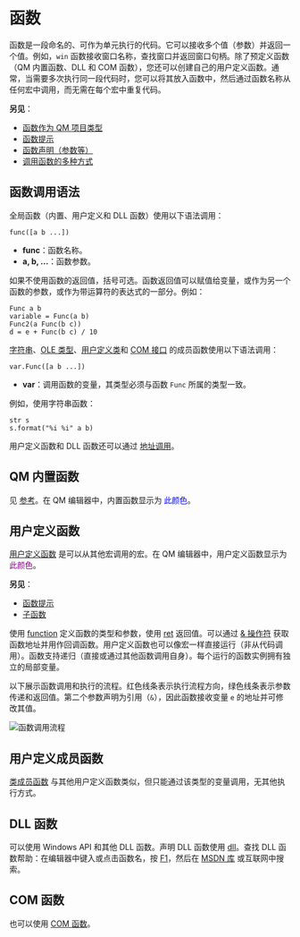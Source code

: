 # 函数

函数是一段命名的、可作为单元执行的代码。它可以接收多个值（参数）并返回一个值。例如，`win` 函数接收窗口名称，查找窗口并返回窗口句柄。除了预定义函数（QM 内置函数、DLL 和 COM 函数），您还可以创建自己的用户定义函数。通常，当需要多次执行同一段代码时，您可以将其放入函数中，然后通过函数名称从任何宏中调用，而无需在每个宏中重复代码。

**另见**：
- [函数作为 QM 项目类型](IDH_FUNCTION.md)
- [函数提示](IDH_FUNCTIONTIPS.md)
- [函数声明（参数等）](IDP_FUNCTION.md)
- [调用函数的多种方式](IDP_FUNCTIONCALL.md)

## 函数调用语法

全局函数（内置、用户定义和 DLL 函数）使用以下语法调用：

```qm
func([a b ...])
```

- **func**：函数名称。
- **a, b, ...**：函数参数。

如果不使用函数的返回值，括号可选。函数返回值可以赋值给变量，或作为另一个函数的参数，或作为带运算符的表达式的一部分。例如：

```qm
Func a b
variable = Func(a b)
Func2(a Func(b c))
d = e + Func(b c) / 10
```

[字符串](IDH_STRINGS.md)、[OLE 类型](IDP_OLETYPES.md)、[用户定义类](IDP_CLASSES.md)和 [COM 接口](IDP_COM_CALL.md) 的成员函数使用以下语法调用：

```qm
var.Func([a b ...])
```

- **var**：调用函数的变量，其类型必须与函数 `Func` 所属的类型一致。

例如，使用字符串函数：

```qm
str s
s.format("%i %i" a b)
```

用户定义函数和 DLL 函数还可以通过 [地址调用](IDP_CALL.md)。

## QM 内置函数

见 [参考](IDH_REFERENCE.md)。在 QM 编辑器中，内置函数显示为 <span style="color: blue;">此颜色</span>。

## 用户定义函数

[用户定义函数](IDH_FUNCTION.md) 是可以从其他宏调用的宏。在 QM 编辑器中，用户定义函数显示为 <span style="color: #800080;">此颜色</span>。

**另见**：
- [函数提示](IDH_FUNCTIONTIPS.md)
- [子函数](IDP_DIR_SUB.md)

使用 [function](IDP_FUNCTION.md) 定义函数的类型和参数，使用 [ret](IDP_RET.md) 返回值。可以通过 [& 操作符](IDP_OPUNARY.md) 获取函数地址并用作回调函数。用户定义函数也可以像宏一样直接运行（非从代码调用）。函数支持递归（直接或通过其他函数调用自身）。每个运行的函数实例拥有独立的局部变量。

以下展示函数调用和执行的流程。红色线条表示执行流程方向，绿色线条表示参数传递和返回值。第二个参数声明为引用（`&`），因此函数接收变量 `e` 的地址并可修改其值。

![函数调用流程](function.gif)

## 用户定义成员函数

[类成员函数](IDP_CLASSES.md) 与其他用户定义函数类似，但只能通过该类型的变量调用，无其他执行方式。

## DLL 函数

可以使用 Windows API 和其他 DLL 函数。声明 DLL 函数使用 [dll](IDP_DLL.md)。查找 DLL 函数帮助：在编辑器中键入或点击函数名，按 [F1](IDP_F1.md)，然后在 [MSDN 库](IDP_MSDN.md) 或互联网中搜索。

## COM 函数

也可以使用 [COM 函数](IDH_COM.md)。